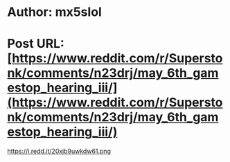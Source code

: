 # Author: mx5slol
# Post URL: [https://www.reddit.com/r/Superstonk/comments/n23drj/may_6th_gamestop_hearing_iii/](https://www.reddit.com/r/Superstonk/comments/n23drj/may_6th_gamestop_hearing_iii/)


https://i.redd.it/20xjb9uwkdw61.png